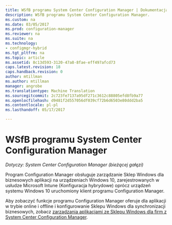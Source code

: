 ```yaml
---
title: WSfB programu System Center Configuration Manager | Dokumentacja firmy Microsoft
description: WSfB programu System Center Configuration Manager.
ms.custom: na
ms.date: 03/05/2017
ms.prod: configuration-manager
ms.reviewer: na
ms.suite: na
ms.technology:
- configmgr-hybrid
ms.tgt_pltfrm: na
ms.topic: article
ms.assetid: 8c13d593-3120-47a8-8fae-eff497afcd73
caps.latest.revision: 18
caps.handback.revision: 0
author: mtillman
ms.author: mtillman
manager: angrobe
ms.translationtype: Machine Translation
ms.sourcegitcommit: 2c723fe7137a95df271c3612c88805efd8fb9a77
ms.openlocfilehash: d9481f2d557056df039cf72b6d6503e80ddd2ba5
ms.contentlocale: pl-pl
ms.lasthandoff: 05/17/2017

---
```

# <a name="wsfb-in-system-center-configuration-manager"></a>WSfB programu System Center Configuration Manager

*Dotyczy: System Center Configuration Manager (bieżącej gałęzi)*

Program Configuration Manager obsługuje zarządzanie Sklep Windows dla biznesowych aplikacji na urządzeniach Windows 10, zarejestrowanych w usłudze Microsoft Intune (Konfiguracja hybrydowe) oprócz urządzeń systemu Windows 10 uruchomiony klient programu Configuration Manager.

Aby zobaczyć funkcje programu Configuration Manager oferuje dla aplikacji w trybie online i offline i konfigurowanie Sklepu Windows dla synchronizacji biznesowych, zobacz [zarządzania aplikacjami ze Sklepu Windows dla firm z System Center Configuration Manager](../../apps/deploy-use/manage-apps-from-the-windows-store-for-business.md).

